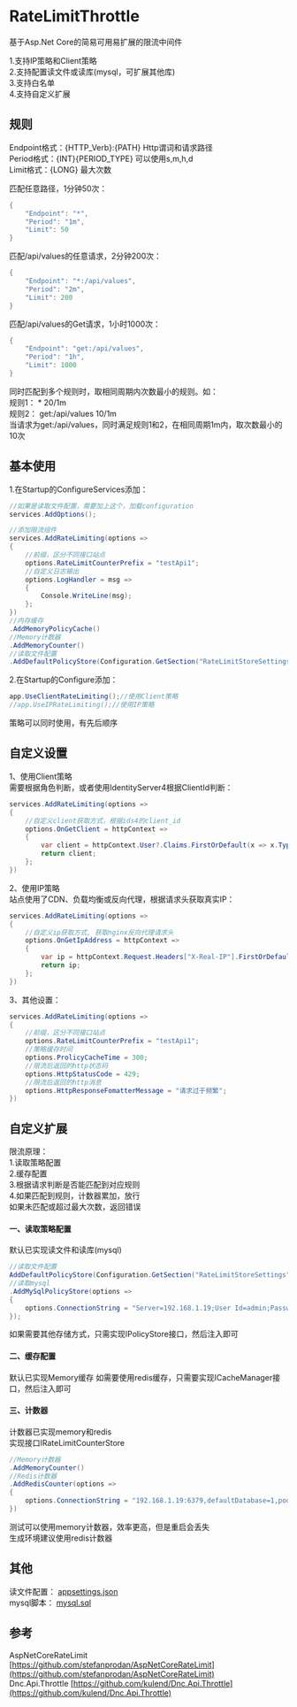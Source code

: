 # RateLimitThrottle

基于Asp.Net Core的简易可用易扩展的限流中间件

1.支持IP策略和Client策略  
2.支持配置读文件或读库(mysql，可扩展其他库)  
3.支持白名单  
4.支持自定义扩展  

## 规则
Endpoint格式：{HTTP_Verb}:{PATH}  Http谓词和请求路径  
Period格式：{INT}{PERIOD_TYPE}   可以使用s,m,h,d  
Limit格式：{LONG}  最大次数  

匹配任意路径，1分钟50次：
```c#
{
	"Endpoint": "*",
	"Period": "1m",
	"Limit": 50
}
```

匹配/api/values的任意请求，2分钟200次：
```c#
{
	"Endpoint": "*:/api/values",
	"Period": "2m",
	"Limit": 200
}
```

匹配/api/values的Get请求，1小时1000次：
```c#
{
	"Endpoint": "get:/api/values",
	"Period": "1h",
	"Limit": 1000
}
```

同时匹配到多个规则时，取相同周期内次数最小的规则。如：  
规则1： * 20/1m  
规则2： get:/api/values  10/1m   
当请求为get:/api/values，同时满足规则1和2，在相同周期1m内，取次数最小的10次

## 基本使用
1.在Startup的ConfigureServices添加：
```c#
//如果是读取文件配置，需要加上这个，加载configuration
services.AddOptions();

//添加限流组件
services.AddRateLimiting(options =>
{
    //前缀，区分不同接口站点
    options.RateLimitCounterPrefix = "testApi1";
    //自定义日志输出
    options.LogHandler = msg =>
    {
   	    Console.WriteLine(msg);
    };
})
//内存缓存
.AddMemoryPolicyCache()
//Memory计数器
.AddMemoryCounter()
//读取文件配置
.AddDefaultPolicyStore(Configuration.GetSection("RateLimitStoreSettings"));
```
2.在Startup的Configure添加：
```c#
app.UseClientRateLimiting();//使用Client策略
//app.UseIPRateLimiting();//使用IP策略
```
策略可以同时使用，有先后顺序

## 自定义设置
1、使用Client策略  
需要根据角色判断，或者使用IdentityServer4根据ClientId判断：
```c#
services.AddRateLimiting(options =>
{
    //自定义client获取方式，根据ids4的client_id
    options.OnGetClient = httpContext =>
    {
        var client = httpContext.User?.Claims.FirstOrDefault(x => x.Type == "client_id")?.Value;
        return client;
    };
})
```
2、使用IP策略  
站点使用了CDN、负载均衡或反向代理，根据请求头获取真实IP：
```c#
services.AddRateLimiting(options =>
{
    //自定义ip获取方式, 获取nginx反向代理请求头
    options.OnGetIpAddress = httpContext =>
    {
        var ip = httpContext.Request.Headers["X-Real-IP"].FirstOrDefault();
        return ip;
    };
})
```
3、其他设置：
```c#
services.AddRateLimiting(options =>
{
    //前缀，区分不同接口站点
    options.RateLimitCounterPrefix = "testApi1";
    //策略缓存时间
    options.ProlicyCacheTime = 300;
    //限流后返回的http状态码
    options.HttpStatusCode = 429;
    //限流后返回的http消息
    options.HttpResponseFomatterMessage = "请求过于频繁";
})
```

## 自定义扩展
限流原理：  
1.读取策略配置  
2.缓存配置  
3.根据请求判断是否能匹配到对应规则  
4.如果匹配到规则，计数器累加，放行  
如果未匹配或超过最大次数，返回错误  

#### 一、读取策略配置
默认已实现读文件和读库(mysql)
```c#
//读取文件配置
AddDefaultPolicyStore(Configuration.GetSection("RateLimitStoreSettings"))
//读取mysql
.AddMySqlPolicyStore(options =>
{
    options.ConnectionString = "Server=192.168.1.19;User Id=admin;Password=123456;Database=sso;Allow User Variables=True;";
});
```
如果需要其他存储方式，只需实现IPolicyStore接口，然后注入即可

#### 二、缓存配置
默认已实现Memory缓存
如需要使用redis缓存，只需要实现ICacheManager接口，然后注入即可

#### 三、计数器
计数器已实现memory和redis   
实现接口IRateLimitCounterStore  
```c#
//Memory计数器
.AddMemoryCounter()
//Redis计数器
.AddRedisCounter(options =>
{
    options.ConnectionString = "192.168.1.19:6379,defaultDatabase=1,poolsize=50";
})
```
测试可以使用memory计数器，效率更高，但是重启会丢失  
生成环境建议使用redis计数器

## 其他
读文件配置：  [appsettings.json](https://github.com/niubileme/RateLimitThrottle/blob/master/docs/appsettings.json)  
mysql脚本：  [mysql.sql](https://github.com/niubileme/RateLimitThrottle/blob/master/docs/mysql.sql) 

## 参考
AspNetCoreRateLimit [https://github.com/stefanprodan/AspNetCoreRateLimit](https://github.com/stefanprodan/AspNetCoreRateLimit)  
Dnc.Api.Throttle [https://github.com/kulend/Dnc.Api.Throttle](https://github.com/kulend/Dnc.Api.Throttle) 

